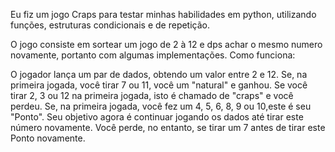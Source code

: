 
Eu fiz um jogo Craps para testar minhas habilidades em python, utilizando funções, estruturas condicionais e de repetição. 

O jogo consiste em sortear um jogo de 2 à 12 e dps achar o mesmo numero novamente, portanto com algumas implementações.
Como funciona:

O jogador lança um par de dados, obtendo um valor entre 2 e 12. 
Se, na primeira jogada, você tirar 7 ou 11, você um "natural" e ganhou. 
Se você tirar 2, 3 ou 12 na primeira jogada, isto é chamado de "craps" e você perdeu. 
Se, na primeira jogada, você fez um 4, 5, 6, 8, 9 ou 10,este é seu "Ponto". 
Seu objetivo agora é continuar jogando os dados até tirar este número novamente. 
Você perde, no entanto, se tirar um 7 antes de tirar este Ponto novamente.
